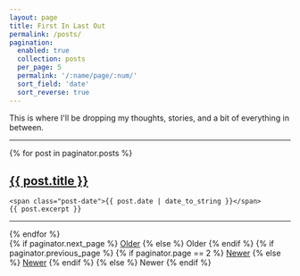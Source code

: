 ```yaml
---
layout: page
title: First In Last Out
permalink: /posts/
pagination:
  enabled: true
  collection: posts
  per_page: 5
  permalink: '/:name/page/:num/'
  sort_field: 'date'
  sort_reverse: true
---
```


<div class="posts-intro">
  <p class="blog-desc">This is where I'll be dropping my thoughts, stories, and a bit of everything in between.</p>
  <hr class="intro-divider"/>
</div>

<div class="posts">
  {% for post in paginator.posts %}
  <div class="post">
    <h2 class="post-title">
      <a href="{{ post.url | absolute_url }}">
        {{ post.title }}
      </a>
    </h2>

    <span class="post-date">{{ post.date | date_to_string }}</span>
    {{ post.excerpt }}
    
  </div>
  <hr class="post-divider"/>
  {% endfor %}
</div>

<div class="pagination">
  {% if paginator.next_page %}
    <a class="pagination-item older" href="{{ paginator.next_page_path | absolute_url }}">Older</a>
  {% else %}
    <span class="pagination-item older">Older</span>
  {% endif %}
  {% if paginator.previous_page %}
    {% if paginator.page == 2 %}
      <a class="pagination-item newer" href="{{ '/' | absolute_url }}">Newer</a>
    {% else %}
      <a class="pagination-item newer" href="{{ paginator.previous_page_path | absolute_url }}">Newer</a>
    {% endif %}
  {% else %}
    <span class="pagination-item newer">Newer</span>
  {% endif %}
</div>